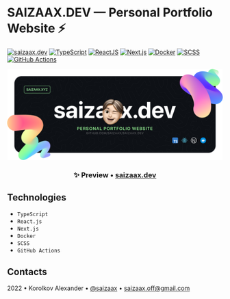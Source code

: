 # SAIZAAX.DEV — Personal Portfolio Website ⚡

[![saizaax.dev](https://img.shields.io/website?down_message=offline&label=saizaax.dev&up_message=online&url=https%3A%2F%2Fsaizaax.dev%2F)](https://saizaax.dev/)
[![TypeScript](https://img.shields.io/badge/TypeScript-3077C6?logo=typescript&logoColor=white)](https://www.typescriptlang.org/)
[![ReactJS](https://img.shields.io/badge/React.js-282C34?logo=react&logoColor=white)](https://reactjs.org/)
[![Next.js](https://img.shields.io/badge/Next.js-000000?logo=nextdotjs)](https://nextjs.org/)
[![Docker](https://img.shields.io/badge/Docker-%230db7ed.svg?logo=docker&logoColor=white)](https://www.docker.com/)
[![SCSS](https://img.shields.io/badge/SCSS-CC6699?logo=sass&logoColor=white)](https://sass-lang.com/)
[![GitHub Actions](https://img.shields.io/badge/GitHub%20Actions-2088FF?logo=githubactions&logoColor=white)](https://github.com/features/actions)

![](preview.png)

<h3 align="center">
✨ Preview • <a href="https://saizaax.dev/">saizaax.dev</a>
</h3>

## Technologies

- `TypeScript`
- `React.js`
- `Next.js`
- `Docker`
- `SCSS`
- `GitHub Actions`

## Contacts

2022 • Korolkov Alexander • [@saizaax](https://t.me/saizaax) • [saizaax.off@gmail.com](mailto:saizaax.off@gmail.com)
